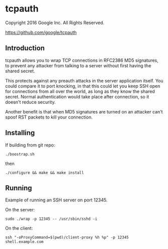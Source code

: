 # tcpauth

Copyright 2016 Google Inc. All Rights Reserved.

https://github.com/google/tcpauth

## Introduction

tcpauth allows you to wrap TCP connections in RFC2386 MD5 signatures, to prevent
any attacker from talking to a server without first having the shared secret.

This protects against any preauth attacks in the server application itself. You
could compare it to port knocking, in that this could let you keep SSH open for
connections from all over the world, as long as they know the shared
secret. Normal authentication would take place after connection, so it doesn't
reduce security.

Another benefit is that when MD5 signatures are turned on an attacker can't
spoof RST packets to kill your connection.

## Installing

If building from git repo:

```shell
./boostrap.sh
```

then

```shell
./configure && make && make install
```

## Running

Example of running an SSH server on port 12345.

On the server:

```shell
sudo ./wrap -p 12345 -- /usr/sbin/sshd -i
```

On the client:

```shell
ssh "-oProxyCommand=$(pwd)/client-proxy %h %p" -p 12345 shell.example.com
```
